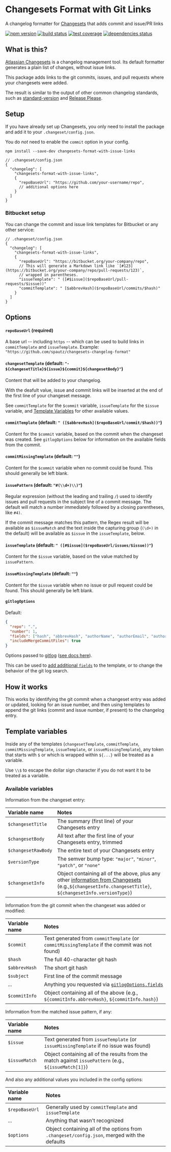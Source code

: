 # Changesets Format with Git Links

A changelog formatter for [Changesets](https://github.com/changesets/changesets) that adds commit and issue/PR links

[![npm version](https://img.shields.io/npm/v/changesets-format-with-issue-links.svg)](https://www.npmjs.com/package/changesets-format-with-issue-links)
[![build status](https://github.com/spautz/changesets-changelog-format/workflows/CI/badge.svg)](https://github.com/spautz/changesets-changelog-format/actions)
[![test coverage](https://img.shields.io/coveralls/github/spautz/changesets-changelog-format/main.svg)](https://coveralls.io/github/spautz/changesets-changelog-format?branch=main)
[![dependencies status](https://img.shields.io/librariesio/release/npm/changesets-format-with-issue-links.svg)](https://libraries.io/github/spautz/changesets-changelog-format)

## What is this?

[Atlassian Changesets](https://github.com/changesets/changesets) is a changelog management tool. Its default formatter
generates a plain list of changes, without issue links.

This package adds links to the git commits, issues, and pull requests where your changesets were added.

The result is similar to the output of other common changelog standards, such as
[standard-version](https://github.com/conventional-changelog/standard-version/blob/master/CHANGELOG.md)
and [Release Please](https://github.com/googleapis/release-please/blob/main/CHANGELOG.md).

## Setup

If you have already set up Changesets, you only need to install the package and add it to your `.changeset/config.json`.

You do _not_ need to enable the `commit` option in your config.

```shell
npm install --save-dev changesets-format-with-issue-links
```

```
// .changeset/config.json
{
  "changelog": [
    "changesets-format-with-issue-links",
    {
      "repoBaseUrl": "https://github.com/your-username/repo",
      // additional options here
    }
  ]
}
```

### Bitbucket setup

You can change the commit and issue link templates for Bitbucket or any other service:

```
// .changeset/config.json
{
  "changelog": [
    "changesets-format-with-issue-links",
    {
      "repoBaseUrl": "https://bitbucket.org/your-company/repo",
      // This will generate a Markdown link like `[#123](https://bitbucket.org/your-company/repo/pull-requests/123)`,
      // wrapped in parentheses.
      "issueTemplate": " ([#$issue]($repoBaseUrl/pull-requests/$issue))"
      "commitTemplate": " [$abbrevHash]($repoBaseUrl/commits/$hash)"
    }
  ]
}
```

## Options

#### `repoBaseUrl` (required)

A base url -- including `https` -- which can be used to build links in `commitTemplate` and `issueTemplate`.
Example: `"https://github.com/spautz/changesets-changelog-format"`

#### `changesetTemplate` (default: `"- ${changesetTitle}${issue}${commit}${changesetBody}"`)

Content that will be added to your changelog.

With the deafult value, issue and commit links will be inserted at the end of the first line of your changeset message.

See `commitTemplate` for the `$commit` variable, `issueTemplate` for the `$issue` variable, and [Template Variables](#template-variables)
for other available values.

#### `commitTemplate` (default: `" ([$abbrevHash]($repoBaseUrl/commit/$hash))"`)

Content for the `$commit` variable, based on the commit when the changeset was created.
See `gitlogOptions` below for information on the available fields from the commit.

#### `commitMissingTemplate` (default: `""`)

Content for the `$commit` variable when no commit could be found. This should generally be left blank.

#### `issuePattern` (default: `"#(\\d+)\\)"`)

Regular expression (without the leading and trailing `/`) used to identify issues and pull requests in the subject line
of a commit message. The default will match a number immediately followed by a closing parentheses, like `#4)`.

If the commit message matches this pattern, the Regex result will be available as `$issueMatch` and the text inside the
capturing group (`(\d+)` in the default) will be available as `$issue` in the `issueTemplate`, below.

#### `issueTemplate` (default: `" ([#$issue]($repoBaseUrl/issues/$issue))"`)

Content for the `$issue` variable, based on the value matched by `issuePattern`.

#### `issueMissingTemplate` (default: `""`)

Content for the `$issue` variable when no issue or pull request could be found. This should generally be left blank.

#### `gitlogOptions`

Default:

```json
{
  "repo": ".",
  "number": 1,
  "fields": ["hash", "abbrevHash", "authorName", "authorEmail", "authorDate", "subject"],
  "includeMergeCommitFiles": true
}
```

Options passed to [gitlog](https://github.com/domharrington/node-gitlog) ([see docs here](https://github.com/domharrington/node-gitlog#options)).

This can be used to [add additional `fields`](https://github.com/domharrington/node-gitlog#user-content-optional-fields) to the template, or to change the
behavior of the git log search.

## How it works

This works by identifying the git commit when a changeset entry was added or updated, looking for an issue number,
and then using templates to append the git links (commit and issue number, if present) to the changelog entry.

## Template variables

Inside any of the templates (`changesetTemplate`, `commitTemplate`, `commitMissingTemplate`, `issueTemplate`, or `issueMissingTemplate`),
any token that starts with `$` or which is wrapped within `${...}` will be treated as a variable.

Use `\\$` to escape the dollar sign character if you do not want it to be treated as a variable.

### Available variables

Information from the changeset entry:

| Variable name       | Notes                                                                                                                                                                                                                                             |
| :------------------ | :------------------------------------------------------------------------------------------------------------------------------------------------------------------------------------------------------------------------------------------------ |
| `$changesetTitle`   | The summary (first line) of your Changesets entry                                                                                                                                                                                                 |
| `$changesetBody`    | All text after the first line of your Changesets entry, trimmed                                                                                                                                                                                   |
| `$changesetRawBody` | The entire text of your Changesets entry                                                                                                                                                                                                          |
| `$versionType`      | The semver bump type: `"major"`, `"minor"`, `"patch"`, or `"none"`                                                                                                                                                                                |
| `$changesetInfo`    | Object containing all of the above, plus any other [information from Changesets](https://github.com/changesets/changesets/blob/main/packages/types/src/index.ts#L28-L31) (e.g.,`${changesetInfo.changesetTitle}`, `${changesetInfo.versionType}`) |

Information from the git commit when the changeset was added or modified:

| Variable name | Notes                                                                                                                          |
| :------------ | :----------------------------------------------------------------------------------------------------------------------------- |
| `$commit`     | Text generated from `commitTemplate` (or `commitMissingTemplate` if the commit was not found)                                  |
| `$hash`       | The full 40-character git hash                                                                                                 |
| `$abbrevHash` | The short git hash                                                                                                             |
| `$subject`    | First line of the commit message                                                                                               |
| ...           | Anything you requested via [`gitlogOptions.fields`](https://github.com/domharrington/node-gitlog#user-content-optional-fields) |
| `$commitInfo` | Object containing all of the above (e.g., `${commitInfo.abbrevHash}`, `${commitInfo.hash}`)                                    |

Information from the matched issue pattern, if any:

| Variable name | Notes                                                                                                 |
| :------------ | :---------------------------------------------------------------------------------------------------- |
| `$issue`      | Text generated from `issueTemplate` (or `issueMissingTemplate` if no issue was found)                 |
| `$issueMatch` | Object containing all of the results from the match against `issuePattern` (e.g., `${issueMatch[1]}`) |

And also any additional values you included in the config options:

| Variable name  | Notes                                                                                        |
| :------------- | :------------------------------------------------------------------------------------------- |
| `$repoBaseUrl` | Generally used by `commitTemplate` and `issueTemplate`                                       |
| ...            | Anything that wasn't recognized                                                              |
| `$options`     | Object containing all of the options from `.changeset/config.json`, merged with the defaults |
